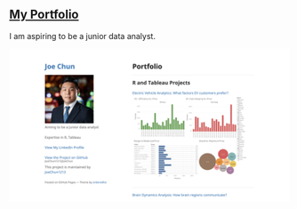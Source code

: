 ## [My Portfolio](https://joechun1213.github.io/JoeChun/)

I am aspiring to be a junior data analyst.

<img src="images/front.gif?raw=true"/> 
